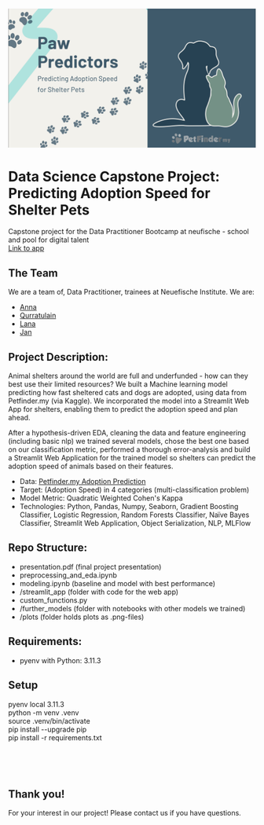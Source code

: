 ![](images/paw_predictors.png)

# Data Science Capstone Project: Predicting Adoption Speed for Shelter Pets
Capstone project for the Data Practitioner Bootcamp at neufische - school and pool for digital talent  
[Link to app](https://paw-predictor.streamlit.app/)

## The Team
We are a team of, Data Practitioner, trainees at Neuefische Institute. We are:

- [Anna](https://github.com/Cazta) 
- [Qurratulain](https://github.com/qurratulainee)
- [Lana](https://github.com/LanaCasselmann)
- [Jan](https://github.com/jan-schlautmann)

## Project Description:
Animal shelters around the world are full and underfunded - how can they best use their limited resources? We built a Machine learning model predicting how fast sheltered cats and dogs are adopted, using data from Petfinder.my (via Kaggle). We incorporated the model into a Streamlit Web App for shelters, enabling them to predict the adoption speed and plan ahead.

After a hypothesis-driven EDA, cleaning the data and feature engineering (including basic nlp) we trained several models, chose the best one based on our classification metric, performed a thorough error-analysis and build a Streamlit Web Application for the trained model so shelters can predict the adoption speed of animals based on their features.

- Data: [Petfinder.my Adoption Prediction](https://www.kaggle.com/competitions/petfinder-adoption-prediction/data)
- Target: (Adoption Speed) in 4 categories (multi-classification problem)
- Model Metric: Quadratic Weighted Cohen's Kappa
- Technologies: Python, Pandas, Numpy, Seaborn, Gradient Boosting Classifier, Logistic Regression, Random Forests Classifier, Naïve Bayes Classifier, Streamlit Web Application, Object Serialization, NLP, MLFlow 


## Repo Structure:
- presentation.pdf (final project presentation)
- preprocessing_and_eda.ipynb
- modeling.ipynb (baseline and model with best performance)
- /streamlit_app (folder with code for the web app)
- custom_functions.py
- /further_models (folder with notebooks with other models we trained)
- /plots (folder holds plots as .png-files)

## Requirements:
- pyenv with Python: 3.11.3

## Setup
pyenv local 3.11.3 <br>
python -m venv .venv <br>
source .venv/bin/activate <br>
pip install --upgrade pip <br>
pip install -r requirements.txt

<br>
<br>
<br>

## Thank you!
For your interest in our project! Please contact us if you have questions.


